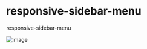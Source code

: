 # responsive-sidebar-menu

responsive-sidebar-menu

![image](https://user-images.githubusercontent.com/55288856/128218175-660e85bf-9f44-479a-8f31-f3be4c750ef7.png)
